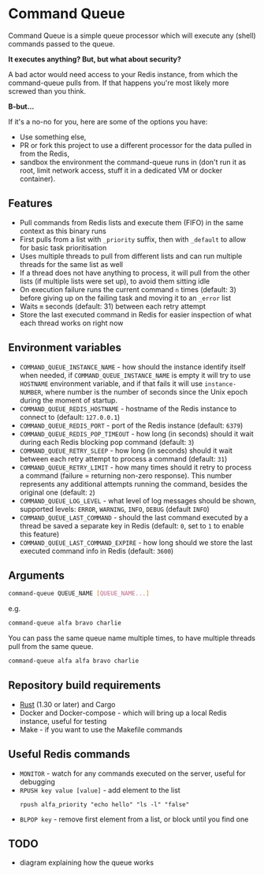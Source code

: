 # Command Queue

Command Queue is a simple queue processor which will execute any (shell) commands passed to the queue.

**It executes anything? But, but what about security?**

A bad actor would need access to your Redis instance, from which the command-queue pulls from. If that happens you're most likely more screwed than you think.

**B-but...**

If it's a no-no for you, here are some of the options you have:
- Use something else,
- PR or fork this project to use a different processor for the data pulled in from the Redis,
- sandbox the environment the command-queue runs in (don't run it as root, limit network access, stuff it in a dedicated VM or docker container).

## Features
- Pull commands from Redis lists and execute them (FIFO) in the same context as this binary runs
- First pulls from a list with `_priority` suffix, then with `_default` to allow for basic task prioritisation
- Uses multiple threads to pull from different lists and can run multiple threads for the same list as well
- If a thread does not have anything to process, it will pull from the other lists (if multiple lists were set up), to avoid them sitting idle
- On execution failure runs the current command `n` times (default: 3) before giving up on the failing task and moving it to an `_error` list
- Waits `m` seconds (default: 31) between each retry attempt
- Store the last executed command in Redis for easier inspection of what each thread works on right now

## Environment variables
- `COMMAND_QUEUE_INSTANCE_NAME` - how should the instance identify itself when needed, if `COMMAND_QUEUE_INSTANCE_NAME` is empty it will try to use `HOSTNAME` environment variable, and if that fails it will use `instance-NUMBER`, where number is the number of seconds since the Unix epoch during the moment of startup.
- `COMMAND_QUEUE_REDIS_HOSTNAME` - hostname of the Redis instance to connect to (default: `127.0.0.1`)
- `COMMAND_QUEUE_REDIS_PORT` - port of the Redis instance (default: `6379`)
- `COMMAND_QUEUE_REDIS_POP_TIMEOUT` - how long (in seconds) should it wait during each Redis blocking pop command (default: `3`)
- `COMMAND_QUEUE_RETRY_SLEEP` - how long (in seconds) should it wait between each retry attempt to process a command (default: `31`)
- `COMMAND_QUEUE_RETRY_LIMIT` - how many times should it retry to process a command (failure = returning non-zero response). This number represents any additional attempts running the command, besides the original one (default: `2`)
- `COMMAND_QUEUE_LOG_LEVEL` - what level of log messages should be shown, supported levels: `ERROR`, `WARNING`, `INFO`, `DEBUG` (default `INFO`)
- `COMMAND_QUEUE_LAST_COMMAND` - should the last command executed by a thread be saved a separate key in Redis (default: `0`, set to `1` to enable this feature)
- `COMMAND_QUEUE_LAST_COMMAND_EXPIRE` - how long should we store the last executed command info in Redis (default: `3600`)

## Arguments

```bash
command-queue QUEUE_NAME [QUEUE_NAME...]
```

e.g.

```bash
command-queue alfa bravo charlie
```

You can pass the same queue name multiple times, to have multiple threads pull from the same queue.

```bash
command-queue alfa alfa bravo charlie
```

## Repository build requirements
- [Rust](https://www.rust-lang.org/tools/install) (1.30 or later) and Cargo
- Docker and Docker-compose - which will bring up a local Redis instance, useful for testing
- Make - if you want to use the Makefile commands

## Useful Redis commands
- `MONITOR` - watch for any commands executed on the server, useful for debugging
- `RPUSH key value [value]` - add element to the list
    ```
    rpush alfa_priority "echo hello" "ls -l" "false"
    ```
- `BLPOP key` - remove first element from a list, or block until you find one

## TODO
- diagram explaining how the queue works